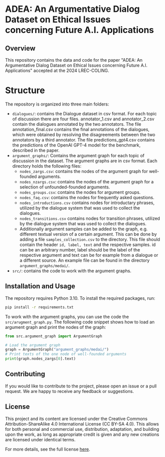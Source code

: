 # ADEA: An Argumentative Dialog Dataset on Ethical Issues concerning Future A.I. Applications
## Overview
This repository contains the data and code for the paper "ADEA: An Argumentative Dialog Dataset on Ethical Issues concerning Future A.I. Applications" accepted at the 2024 LREC-COLING.

# Structure
The repository is organized into three main folders:
- `dialogues/`: contains the Dialogue dataset in csv format. For each topic of discussion there are four files. annotator_1.csv and annotator_2.csv contain the dialogues annotated by the two annotators. The file annotation_final.csv contains the final annotations of the dialogues, which were obtained by resolving the disagreements between the two annotators by a third annotator. The file predictions_gpt4.csv contains the predictions of the OpenAI GPT-4 model for the benchmark, described in the paper.
- `argument_graphs/`: Contains the argument graph for each topic of discussion in the dataset. The argument graphs are in csv format. Each directory holds the following files:
    - `nodes_zargs.csv`: contains the nodes of the argument graph for well-founded arguments.
    - `nodes_nzargs.csv`: contains the nodes of the argument graph for a selection of unfounded-founded arguments.
    - `nodes_groups.csv`: contains the nodes for argument groups.
    - `nodes_faq.csv`: contains the nodes for frequently asked questions.
    - `nodes_introductions.csv` contains nodes for introductary phrases, utilized by the dialogue system that was used to collect the dialogues.
    - `nodes_transitions.csv` contains nodes for transition phrases, utilized by the dialogue system that was used to collect the dialogues.
    - Additionally argument samples can be added to the graph, e.g. different textual version of a certain argument. This can be done by adding a file `samples_collection.csv` to the directory. This file should contain the header `id, label, text` and the respective samples. id can be an arbitrary number, label should be the label of the respective argument and text can be for example from a dialogue or a different source. An example file can be found in the directory `argument_graphs/medai/`.
- `src/`: contains the code to work with the argument graphs.


## Installation and Usage
The repository requires Python 3.10. To install the required packages, run:
```bash
pip install -r requirements.txt
```

To work with the argument graphs, you can use the code the `src/arugment_graph.py`. The following code snippet shows how to load an argument graph and print the nodes of the graph:
```python
from src.argument_graph import ArgumentGraph

# Load the argument graph
graph = ArgumentGraph("argument_graphs/medai/")
# Print texts of the one node of well-founded arguments
print(graph.nodes_zargs[0].text)
```

## Contributing
If you would like to contribute to the project, please open an issue or a pull request. We are happy to receive any feedback or suggestions.



## License

This project and its content are licensed under the Creative Commons Attribution-ShareAlike 4.0 International License (CC BY-SA 4.0). This allows for both personal and commercial use, distribution, adaptation, and building upon the work, as long as appropriate credit is given and any new creations are licensed under identical terms.

For more details, see the full license [here](http://creativecommons.org/licenses/by-sa/4.0/).


